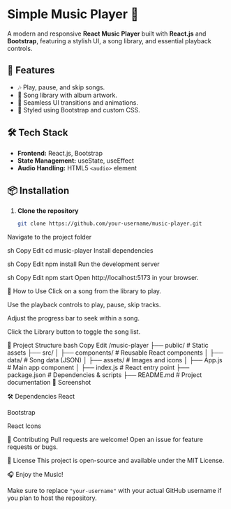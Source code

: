 # Simple Music Player 🎵

A modern and responsive **React Music Player** built with **React.js** and **Bootstrap**, featuring a stylish UI, a song library, and essential playback controls.

## 🚀 Features
- 🎶 Play, pause, and skip songs.
- 📜 Song library with album artwork.
- 🔄 Seamless UI transitions and animations.
- 🎨 Styled using Bootstrap and custom CSS.

## 🛠️ Tech Stack
- **Frontend:** React.js, Bootstrap  
- **State Management:** useState, useEffect  
- **Audio Handling:** HTML5 `<audio>` element  

## 📦 Installation
1. **Clone the repository**
   ```sh
   git clone https://github.com/your-username/music-player.git
Navigate to the project folder

sh
Copy
Edit
cd music-player
Install dependencies

sh
Copy
Edit
npm install
Run the development server

sh
Copy
Edit
npm start
Open http://localhost:5173 in your browser.

🎯 How to Use
Click on a song from the library to play.

Use the playback controls to play, pause, skip tracks.

Adjust the progress bar to seek within a song.

Click the Library button to toggle the song list.

📁 Project Structure
bash
Copy
Edit
/music-player
 ├── public/          # Static assets
 ├── src/
 │   ├── components/  # Reusable React components
 │   ├── data/        # Song data (JSON)
 │   ├── assets/      # Images and icons
 │   ├── App.js       # Main app component
 │   ├── index.js     # React entry point
 ├── package.json     # Dependencies & scripts
 ├── README.md        # Project documentation
📸 Screenshot

🛠️ Dependencies
React

Bootstrap

React Icons

🤝 Contributing
Pull requests are welcome! Open an issue for feature requests or bugs.

📄 License
This project is open-source and available under the MIT License.

🎧 Enjoy the Music!

Make sure to replace `"your-username"` with your actual GitHub username if you plan to host the repository.
